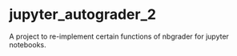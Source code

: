 # jupyter_autograder_2
A project to re-implement certain functions of nbgrader for jupyter notebooks.  
